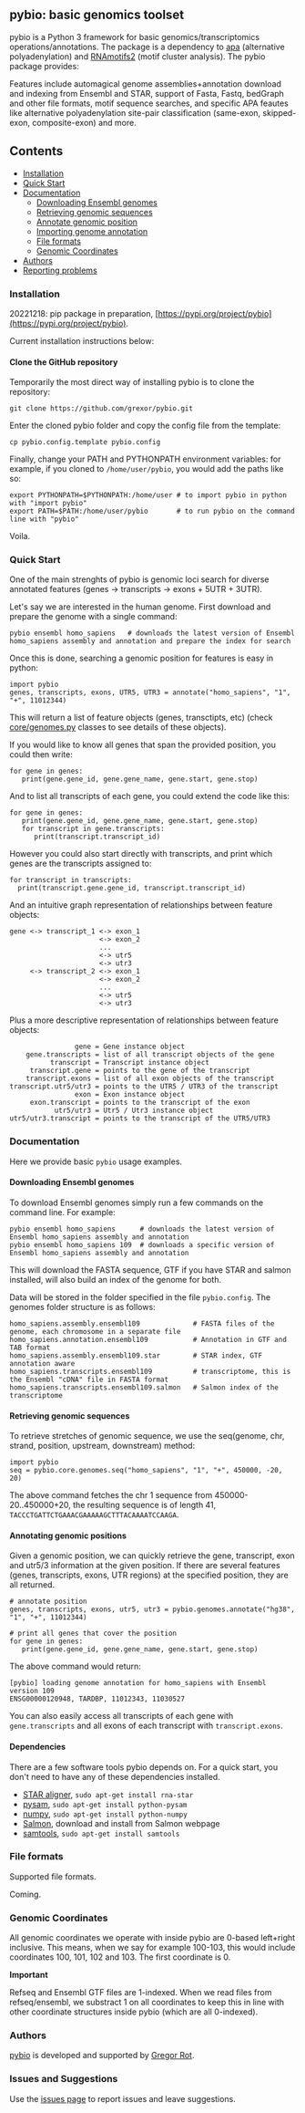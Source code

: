 ## pybio: basic genomics toolset

pybio is a Python 3 framework for basic genomics/transcriptomics operations/annotations. The package is a dependency to [apa](https://github.com/grexor/apa) (alternative polyadenylation) and [RNAmotifs2](https://github.com/grexor/rnamotifs2) (motif cluster analysis). The pybio package provides:

Features include automagical genome assemblies+annotation download and indexing from Ensembl and STAR, support of Fasta, Fastq, bedGraph and other file formats, motif sequence searches, and specific APA feautes like alternative polyadenylation site-pair classification (same-exon, skipped-exon, composite-exon) and more.

## Contents

* [Installation](#installation)
* [Quick Start](#quickstart)
* [Documentation](#documentation)
  * [Downloading Ensembl genomes](#downloading-Ensembl-genomes)
  * [Retrieving genomic sequences](#retrieving-genomic-sequences)
  * [Annotate genomic position](#annotate-genomic-position)
  * [Importing genome annotation](#importing-genome-annotation)
  * [File formats](#file-formats)
  * [Genomic Coordinates](#Genomic-Coordinates)
* [Authors](#authors)
* [Reporting problems](#reporting-problems)

### Installation

20221218: pip package in preparation, [https://pypi.org/project/pybio](https://pypi.org/project/pybio).

Current installation instructions below:

#### Clone the GitHub repository

Temporarily the most direct way of installing pybio is to clone the repository:

```
git clone https://github.com/grexor/pybio.git
```

Enter the cloned pybio folder and copy the config file from the template:

```
cp pybio.config.template pybio.config
```

Finally, change your PATH and PYTHONPATH environment variables: for example, if you cloned to `/home/user/pybio`, you would add the paths like so:

```
export PYTHONPATH=$PYTHONPATH:/home/user # to import pybio in python with "import pybio"
export PATH=$PATH:/home/user/pybio       # to run pybio on the command line with "pybio"
```

Voila.

### Quick Start

One of the main strenghts of pybio is genomic loci search for diverse annotated features (genes -> transcripts -> exons + 5UTR + 3UTR).

Let's say we are interested in the human genome. First download and prepare the genome with a single command:

```
pybio ensembl homo_sapiens   # downloads the latest version of Ensembl homo_sapiens assembly and annotation and prepare the index for search
```

Once this is done, searching a genomic position for features is easy in python:

```
import pybio
genes, transcripts, exons, UTR5, UTR3 = annotate("homo_sapiens", "1", "+", 11012344)
```

This will return a list of feature objects (genes, transctipts, etc) (check [core/genomes.py](core/genomes.py) classes to see details of these objects).

If you would like to know all genes that span the provided position, you could then write:

```
for gene in genes:
   print(gene.gene_id, gene.gene_name, gene.start, gene.stop)
```

And to list all transcripts of each gene, you could extend the code like this:

```
for gene in genes:
   print(gene.gene_id, gene.gene_name, gene.start, gene.stop)
   for transcript in gene.transcripts:
      print(transcript.transcript_id)
```

However you could also start directly with transcripts, and print which genes are the transcripts assigned to:

```
for transcript in transcripts:
  print(transcript.gene.gene_id, transcript.transcript_id)
```

And an intuitive graph representation of relationships between feature objects:

```
gene <-> transcript_1 <-> exon_1
                      <-> exon_2
                      ...
                      <-> utr5
                      <-> utr3
     <-> transcript_2 <-> exon_1
                      <-> exon_2
                      ...
                      <-> utr5
                      <-> utr3
```

Plus a more descriptive representation of relationships between feature objects:

```
                gene = Gene instance object
    gene.transcripts = list of all transcript objects of the gene
          transcript = Transcript instance object
     transcript.gene = points to the gene of the transcript
    transcript.exons = list of all exon objects of the transcript
transcript.utr5/utr3 = points to the UTR5 / UTR3 of the transcript
                exon = Exon instance object
     exon.transcript = points to the transcript of the exon
           utr5/utr3 = Utr5 / Utr3 instance object
utr5/utr3.transcript = points to the transcript of the UTR5/UTR3
```

### Documentation

Here we provide basic `pybio` usage examples.

#### Downloading Ensembl genomes

To download Ensembl genomes simply run a few commands on the command line. For example:

```
pybio ensembl homo_sapiens      # downloads the latest version of Ensembl homo_sapiens assembly and annotation
pybio ensembl homo_sapiens 109  # downloads a specific version of Ensembl homo_sapiens assembly and annotation
```

This will download the FASTA sequence, GTF if you have STAR and salmon installed, will also build an index of the genome for both.

Data will be stored in the folder specified in the file `pybio.config`. The genomes folder structure is as follows:

```
homo_sapiens.assembly.ensembl109             # FASTA files of the genome, each chromosome in a separate file
homo_sapiens.annotation.ensembl109           # Annotation in GTF and TAB format
homo_sapiens.assembly.ensembl109.star        # STAR index, GTF annotation aware
homo_sapiens.transcripts.ensembl109          # transcriptome, this is the Ensembl "cDNA" file in FASTA format
homo_sapiens.transcripts.ensembl109.salmon   # Salmon index of the transcriptome
```

#### Retrieving genomic sequences

To retrieve stretches of genomic sequence, we use the seq(genome, chr, strand, position, upstream, downstream) method:

```
import pybio
seq = pybio.core.genomes.seq("homo_sapiens", "1", "+", 450000, -20, 20)
```

The above command fetches the chr 1 sequence from 450000-20..450000+20, the resulting sequence is of length 41, `TACCCTGATTCTGAAACGAAAAAGCTTTACAAAATCCAAGA`.

#### Annotating genomic positions

Given a genomic position, we can quickly retrieve the gene, transcript, exon and utr5/3 information at the given position. If there are several features (genes, transcripts, exons, UTR regions) at the specified position, they are all returned.

```
# annotate position
genes, transcripts, exons, utr5, utr3 = pybio.genomes.annotate("hg38", "1", "+", 11012344)

# print all genes that cover the position
for gene in genes:
   print(gene.gene_id, gene.gene_name, gene.start, gene.stop)
```

The above command would return:

```
[pybio] loading genome annotation for homo_sapiens with Ensembl version 109
ENSG00000120948, TARDBP, 11012343, 11030527
```

You can also easily access all transcripts of each gene with `gene.transcripts` and all exons of each transcript with `transcript.exons`.

#### Dependencies

There are a few software tools pybio depends on. For a quick start, you don't need to have any of these dependencies installed.

* [STAR aligner](https://github.com/alexdobin/STAR), `sudo apt-get install rna-star`
* [pysam](https://pysam.readthedocs.io/en/latest/api.html), `sudo apt-get install python-pysam`
* [numpy](https://numpy.org/), `sudo apt-get install python-numpy`
* [Salmon](https://combine-lab.github.io/salmon/getting_started/), download and install from Salmon webpage
* [samtools](http://www.htslib.org), `sudo apt-get install samtools`

### File formats

Supported file formats.

Coming.

### Genomic Coordinates

All genomic coordinates we operate with inside pybio are 0-based left+right inclusive. This means, when we say for example 100-103, this would include coordinates 100, 101, 102 and 103. The first coordinate is 0.

**Important**

Refseq and Ensembl GTF files are 1-indexed. When we read files from refseq/ensembl, we substract 1 on all coordinates to keep this in line with other coordinate structures inside pybio (which are all 0-indexed).

### Authors

[pybio](https://github.com/grexor/pybio) is developed and supported by [Gregor Rot](https://grexor.github.io).

### Issues and Suggestions

Use the [issues page](https://github.com/grexor/pybio/issues) to report issues and leave suggestions.
